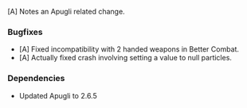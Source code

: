 [A] Notes an Apugli related change.

### Bugfixes
- [A] Fixed incompatibility with 2 handed weapons in Better Combat.
- [A] Actually fixed crash involving setting a value to null particles.

### Dependencies
- Updated Apugli to 2.6.5